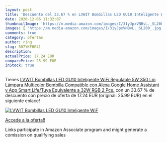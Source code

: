 ```yaml
---
layout: post
title: 'Descuento del 33.67 % en LVWIT Bombillas LED GU10 Inteligente WiF'
date: 2020-12-06 11:32:07
thumbnailImage: 'https://m.media-amazon.com/images/I/31yJpxVNBvL._SL200_.jpg'
images: [ 'https://m.media-amazon.com/images/I/31yJpxVNBvL._SL200_.jpg' ]
comments: true
category: ofertas
author: ring
slug: B07YKFHF41
description:
actualPrice: 17.24 EUR
comparePrice: 25.99 EUR
inStock: true
---
```


Tienes [LVWIT Bombillas LED GU10 Inteligente WiFi Regulable 5W 350 Lm  Lámpara Multicolor Bombilla Compatible con Alexa  Google Home Assistant y App Smart Life/Tuya  Equivalente a 32W RGB  2 Pcs.](https://www.amazon.es/dp/B07YKFHF41/?tag=tolees-21) con un 33.67 % de descuento con precio de oferta de 17.24 EUR (original: 25.99 EUR) en el siguiente enlace!

[![LVWIT Bombillas LED GU10 Inteligente WiF](https://m.media-amazon.com/images/I/31yJpxVNBvL._SL200_.jpg)](https://www.amazon.es/dp/B07YKFHF41/?tag=tolees-21)

[Accede a la oferta!!](https://www.amazon.es/dp/B07YKFHF41/?tag=tolees-21)

Links participate in Amazon Associate program and might generate a comission on qualifying sales


